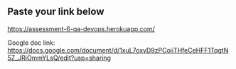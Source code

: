 ## Paste your link below

https://assessment-6-qa-devops.herokuapp.com/


Google doc link:
https://docs.google.com/document/d/1xuL7oxyD9zPCoiiTHfeCeHFF1TqgtN5Z_JRiOmmYLsQ/edit?usp=sharing